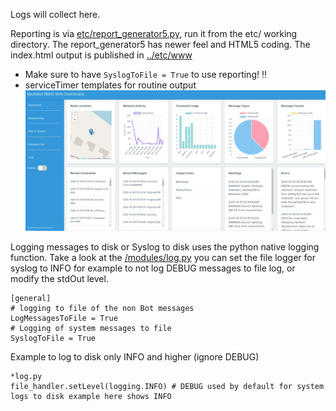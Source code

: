 Logs will collect here.

Reporting is via [etc/report_generator5.py](etc/report_generator5.py), run it from the etc/ working directory. The report_generator5 has newer feel and HTML5 coding. The index.html output is published in [../etc/www](../etc/www)
 - Make sure to have `SyslogToFile = True` to use reporting! ‼️
 - serviceTimer templates for routine output
![reportView](../etc/reporting.jpg)


Logging messages to disk or Syslog to disk uses the python native logging function. Take a look at the [/modules/log.py](/modules/log.py) you can set the file logger for syslog to INFO for example to not log DEBUG messages to file log, or modify the stdOut level.
```
[general]
# logging to file of the non Bot messages
LogMessagesToFile = True
# Logging of system messages to file
SyslogToFile = True
```
Example to log to disk only INFO and higher (ignore DEBUG)
```
*log.py
file_handler.setLevel(logging.INFO) # DEBUG used by default for system logs to disk example here shows INFO
```